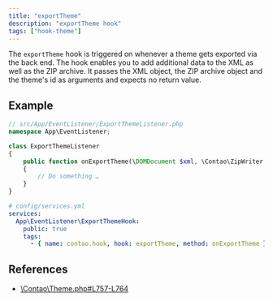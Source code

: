```yaml
---
title: "exportTheme"
description: "exportTheme hook"
tags: ["hook-theme"]
---
```


The `exportTheme` hook is triggered on whenever a theme gets exported via the 
back end. The hook enables you to add additional data to the XML as well as the
ZIP archive. It passes the XML object, the ZIP archive object and the theme's 
id as arguments and expects no return value.

## Example

```php
// src/App/EventListener/ExportThemeListener.php
namespace App\EventListener;

class ExportThemeListener
{
    public function onExportTheme(\DOMDocument $xml, \Contao\ZipWriter $zipArchive, int $themeId): void
    {
        // Do something …
    }
}
```

```yml
# config/services.yml
services:
  App\EventListener\ExportThemeHook:
    public: true
    tags:
      - { name: contao.hook, hook: exportTheme, method: onExportTheme }
```

## References

* [\Contao\Theme.php#L757-L764](https://github.com/contao/contao/blob/4.7.6/core-bundle/src/Resources/contao/classes/Theme.php#L757-L764)
